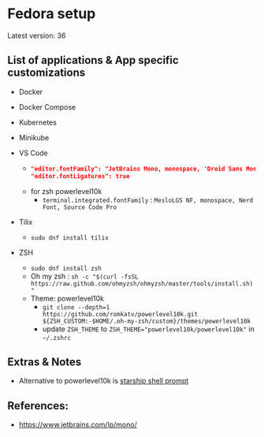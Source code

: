 # Fedora setup

Latest version: 36

## List of applications & App specific customizations

- Docker
- Docker Compose
- Kubernetes
- Minikube

- VS Code
  - ```json
    "editor.fontFamily": "JetBrains Mono, monospace, 'Droid Sans Mono'",
    "editor.fontLigatures": true
    ```
  - for zsh powerlevel10k
    - `terminal.integrated.fontFamily` : `MesloLGS NF, monospace, Nerd Font, Source Code Pro`
- Tilix
  - `sudo dnf install tilix`
- ZSH
  - `sudo dnf install zsh`
  - Oh my zsh : `sh -c "$(curl -fsSL https://raw.github.com/ohmyzsh/ohmyzsh/master/tools/install.sh)"`
  - Theme: powerlevel10k
    - `git clone --depth=1 https://github.com/romkatv/powerlevel10k.git ${ZSH_CUSTOM:-$HOME/.oh-my-zsh/custom}/themes/powerlevel10k`
    - update `ZSH_THEME` to `ZSH_THEME="powerlevel10k/powerlevel10k"` in `~/.zshrc`


## Extras & Notes
- Alternative to powerlevel10k is [starship shell prompt](https://starship.rs/)

## References:
- https://www.jetbrains.com/lp/mono/
